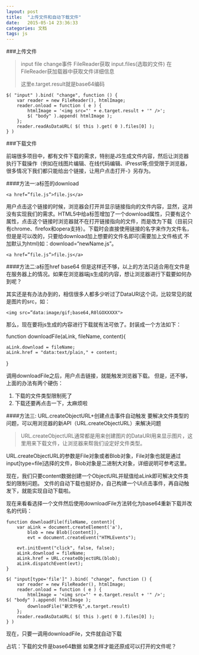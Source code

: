 ```yaml
---
layout: post
title:  "上传文件和自动下载文件"
date:   2015-05-14 23:36:33
categories: 文档
tags: js
---
```

<!--more-->
###上传文件

>input file change事件 FileReader获取 input.files(选取的文件) 在FileReader获加载器中获取文件详细信息
>
> 这里e.target.result就是base64编码
>



    $( "input" ).bind( "change", function () {
        var reader = new FileReader(), htmlImage;
        reader.onload = function ( e ) {
            htmlImage = '<img src="' + e.target.result + '" />';
            $( "body" ).append( htmlImage );
        };
        reader.readAsDataURL( $( this ).get( 0 ).files[0] );
    } )


###下载文件

>
前端很多项目中，都有文件下载的需求，特别是JS生成文件内容，然后让浏览器执行下载操作（例如在线图片编辑、在线代码编辑、iPresst等;但受限于浏览器，很多情况下我们都只能给出个链接，让用户点击打开-》另存为。

####方法一:a标签的download

	<a href=”file.js”>file.js</a>

>
用户点击这个链接的时候，浏览器会打开并显示链接指向的文件内容，显然，这并没有实现我们的需求。HTML5中给a标签增加了一个download属性，只要有这个属性，点击这个链接时浏览器就不在打开链接指向的文件，而是改为下载（目前只有chrome、firefox和opera支持）。下载时会直接使用链接的名字来作为文件名，但是是可以改的，只要给download加上想要的文件名即可(需要加上文件格式 不加默认为html)如：download=“newName.js”。

	<a href=”file.js”>file.js</a>


####方法二:a标签href base64
但是这样还不够，以上的方法只适合用在文件是在服务器上的情况。如果在浏览器端js生成的内容，想让浏览器进行下载要如何办到呢？

其实还是有办法办到的，相信很多人都多少听过了DataURI这个词，比较常见的就是图片的src，如：

	<img src=”data:image/gif;base64,R0lGOXXXXX">


那么，现在要将js生成的内容进行下载就有法可依了。封装成一个方法如下：

function downloadFile(aLink, fileName, content){

    aLink.download = fileName;
    aLink.href = "data:text/plain," + content;
}

调用downloadFile之后，用户点击链接，就能触发浏览器下载。
但是，还不够，上面的办法有两个硬伤：

1. 下载的文件类型限制死了
2. 下载还要再点击一下，太麻烦啦

####方法三: URL.createObjectURL+创建点击事件自动触发
要解决文件类型的问题，可以用浏览器的新API（URL.createObjectURL）来解决问题
>URL.createObjectURL通常都是用来创建图片的DataURI用来显示图片，这里用来下载文件，让浏览器来帮我们设定好文件类型。
>
URL.createObjectURL的参数是File对象或者Blob对象，File对象也就是通过input[type=file]选择的文件，Blob对象是二进制大对象，详细说明可参考这里。
>
现在，我们只要content数据创建一个ObjectURL并赋值给aLink即可解决文件类型的限制问题。
文件的自动下载也挺好办，自己构建一个UI点击事件，再自动触发下，就能实现自动下载啦。

现在来看看选择一个文件然后使用downloadFile方法转化为base64重新下载并改名的代码：

 	function downloadFile(fileName, content){
        var aLink = document.createElement('a'),
            blob = new Blob([content]),
            evt = document.createEvent("HTMLEvents");

        evt.initEvent("click", false, false);
        aLink.download = fileName;
        aLink.href = URL.createObjectURL(blob);
        aLink.dispatchEvent(evt);
    }

    $( "input[type='file']" ).bind( "change", function () {
        var reader = new FileReader(), htmlImage;
        reader.onload = function ( e ) {
            htmlImage = '<img src="' + e.target.result + '" />';               			  $( "body" ).append( htmlImage );
            downloadFile("新文件名",e.target.result)
        };
        reader.readAsDataURL( $( this ).get( 0 ).files[0] );
    } )

现在，只要一调用downloadFile，文件就自动下载

占坑：下载的文件是base64数据  如果怎样才能还原成可以打开的文件呢？

